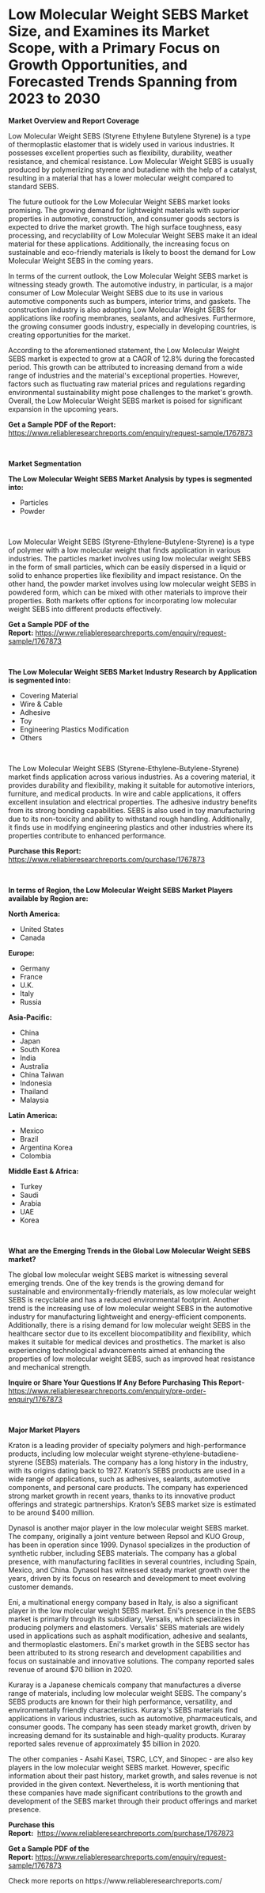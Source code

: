 <p><h1>Low Molecular Weight SEBS Market Size, and Examines its Market Scope, with a Primary Focus on Growth Opportunities, and Forecasted Trends Spanning from 2023 to 2030</h1></p><p><strong>Market Overview and Report Coverage</strong></p>
<p><p>Low Molecular Weight SEBS (Styrene Ethylene Butylene Styrene) is a type of thermoplastic elastomer that is widely used in various industries. It possesses excellent properties such as flexibility, durability, weather resistance, and chemical resistance. Low Molecular Weight SEBS is usually produced by polymerizing styrene and butadiene with the help of a catalyst, resulting in a material that has a lower molecular weight compared to standard SEBS.</p><p>The future outlook for the Low Molecular Weight SEBS market looks promising. The growing demand for lightweight materials with superior properties in automotive, construction, and consumer goods sectors is expected to drive the market growth. The high surface toughness, easy processing, and recyclability of Low Molecular Weight SEBS make it an ideal material for these applications. Additionally, the increasing focus on sustainable and eco-friendly materials is likely to boost the demand for Low Molecular Weight SEBS in the coming years.</p><p>In terms of the current outlook, the Low Molecular Weight SEBS market is witnessing steady growth. The automotive industry, in particular, is a major consumer of Low Molecular Weight SEBS due to its use in various automotive components such as bumpers, interior trims, and gaskets. The construction industry is also adopting Low Molecular Weight SEBS for applications like roofing membranes, sealants, and adhesives. Furthermore, the growing consumer goods industry, especially in developing countries, is creating opportunities for the market.</p><p>According to the aforementioned statement, the Low Molecular Weight SEBS market is expected to grow at a CAGR of 12.8% during the forecasted period. This growth can be attributed to increasing demand from a wide range of industries and the material's exceptional properties. However, factors such as fluctuating raw material prices and regulations regarding environmental sustainability might pose challenges to the market's growth. Overall, the Low Molecular Weight SEBS market is poised for significant expansion in the upcoming years.</p></p>
<p><strong>Get a Sample PDF of the Report:</strong> <a href="https://www.reliableresearchreports.com/enquiry/request-sample/1767873">https://www.reliableresearchreports.com/enquiry/request-sample/1767873</a></p>
<p>&nbsp;</p>
<p><strong>Market Segmentation</strong></p>
<p><strong>The Low Molecular Weight SEBS Market Analysis by types is segmented into:</strong></p>
<p><ul><li>Particles</li><li>Powder</li></ul></p>
<p>&nbsp;</p>
<p><p>Low Molecular Weight SEBS (Styrene-Ethylene-Butylene-Styrene) is a type of polymer with a low molecular weight that finds application in various industries. The particles market involves using low molecular weight SEBS in the form of small particles, which can be easily dispersed in a liquid or solid to enhance properties like flexibility and impact resistance. On the other hand, the powder market involves using low molecular weight SEBS in powdered form, which can be mixed with other materials to improve their properties. Both markets offer options for incorporating low molecular weight SEBS into different products effectively.</p></p>
<p><strong>Get a Sample PDF of the Report:</strong>&nbsp;<a href="https://www.reliableresearchreports.com/enquiry/request-sample/1767873">https://www.reliableresearchreports.com/enquiry/request-sample/1767873</a></p>
<p>&nbsp;</p>
<p><strong>The Low Molecular Weight SEBS Market Industry Research by Application is segmented into:</strong></p>
<p><ul><li>Covering Material</li><li>Wire & Cable</li><li>Adhesive</li><li>Toy</li><li>Engineering Plastics Modification</li><li>Others</li></ul></p>
<p>&nbsp;</p>
<p><p>The Low Molecular Weight SEBS (Styrene-Ethylene-Butylene-Styrene) market finds application across various industries. As a covering material, it provides durability and flexibility, making it suitable for automotive interiors, furniture, and medical products. In wire and cable applications, it offers excellent insulation and electrical properties. The adhesive industry benefits from its strong bonding capabilities. SEBS is also used in toy manufacturing due to its non-toxicity and ability to withstand rough handling. Additionally, it finds use in modifying engineering plastics and other industries where its properties contribute to enhanced performance.</p></p>
<p><strong>Purchase this Report:</strong>&nbsp; <a href="https://www.reliableresearchreports.com/purchase/1767873">https://www.reliableresearchreports.com/purchase/1767873</a></p>
<p>&nbsp;</p>
<p><strong>In terms of Region, the Low Molecular Weight SEBS Market Players available by Region are:</strong></p>
<p>
    <p> <strong> North America: </strong>
        <ul>
            <li>United States</li>
            <li>Canada</li>
        </ul>
        </p> 
    <p> <strong> Europe: </strong>
        <ul>
            <li>Germany</li>
            <li>France</li>
            <li>U.K.</li>
            <li>Italy</li>
            <li>Russia</li>
        </ul>
        </p> 
    <p> <strong> Asia-Pacific: </strong>
        <ul>
            <li>China</li>
            <li>Japan</li>
            <li>South Korea</li>
            <li>India</li>
            <li>Australia</li>
            <li>China Taiwan</li>
            <li>Indonesia</li>
            <li>Thailand</li>
            <li>Malaysia</li>
        </ul>
        </p> 
    <p> <strong> Latin America: </strong>
        <ul>
            <li>Mexico</li>
            <li>Brazil</li>
            <li>Argentina Korea</li>
            <li>Colombia</li>
        </ul>
        </p> 
    <p> <strong> Middle East & Africa: </strong>
        <ul>
            <li>Turkey</li>
            <li>Saudi</li>
            <li>Arabia</li>
            <li>UAE</li>
            <li>Korea</li>
        </ul>
    </p>
    </p>
<p>&nbsp;</p>
<p><strong>What are the Emerging Trends in the Global Low Molecular Weight SEBS market?</strong></p>
<p><p>The global low molecular weight SEBS market is witnessing several emerging trends. One of the key trends is the growing demand for sustainable and environmentally-friendly materials, as low molecular weight SEBS is recyclable and has a reduced environmental footprint. Another trend is the increasing use of low molecular weight SEBS in the automotive industry for manufacturing lightweight and energy-efficient components. Additionally, there is a rising demand for low molecular weight SEBS in the healthcare sector due to its excellent biocompatibility and flexibility, which makes it suitable for medical devices and prosthetics. The market is also experiencing technological advancements aimed at enhancing the properties of low molecular weight SEBS, such as improved heat resistance and mechanical strength.</p></p>
<p><strong>Inquire or Share Your Questions If Any Before Purchasing This Report</strong>- <a href="https://www.reliableresearchreports.com/enquiry/pre-order-enquiry/1767873">https://www.reliableresearchreports.com/enquiry/pre-order-enquiry/1767873</a></p>
<p>&nbsp;</p>
<p><strong>Major Market Players</strong></p>
<p><p>Kraton is a leading provider of specialty polymers and high-performance products, including low molecular weight styrene-ethylene-butadiene-styrene (SEBS) materials. The company has a long history in the industry, with its origins dating back to 1927. Kraton’s SEBS products are used in a wide range of applications, such as adhesives, sealants, automotive components, and personal care products. The company has experienced strong market growth in recent years, thanks to its innovative product offerings and strategic partnerships. Kraton’s SEBS market size is estimated to be around $400 million.</p><p>Dynasol is another major player in the low molecular weight SEBS market. The company, originally a joint venture between Repsol and KUO Group, has been in operation since 1999. Dynasol specializes in the production of synthetic rubber, including SEBS materials. The company has a global presence, with manufacturing facilities in several countries, including Spain, Mexico, and China. Dynasol has witnessed steady market growth over the years, driven by its focus on research and development to meet evolving customer demands.</p><p>Eni, a multinational energy company based in Italy, is also a significant player in the low molecular weight SEBS market. Eni's presence in the SEBS market is primarily through its subsidiary, Versalis, which specializes in producing polymers and elastomers. Versalis' SEBS materials are widely used in applications such as asphalt modification, adhesive and sealants, and thermoplastic elastomers. Eni's market growth in the SEBS sector has been attributed to its strong research and development capabilities and focus on sustainable and innovative solutions. The company reported sales revenue of around $70 billion in 2020.</p><p>Kuraray is a Japanese chemicals company that manufactures a diverse range of materials, including low molecular weight SEBS. The company's SEBS products are known for their high performance, versatility, and environmentally friendly characteristics. Kuraray's SEBS materials find applications in various industries, such as automotive, pharmaceuticals, and consumer goods. The company has seen steady market growth, driven by increasing demand for its sustainable and high-quality products. Kuraray reported sales revenue of approximately $5 billion in 2020.</p><p>The other companies - Asahi Kasei, TSRC, LCY, and Sinopec - are also key players in the low molecular weight SEBS market. However, specific information about their past history, market growth, and sales revenue is not provided in the given context. Nevertheless, it is worth mentioning that these companies have made significant contributions to the growth and development of the SEBS market through their product offerings and market presence.</p></p>
<p><strong>Purchase this Report:</strong>&nbsp;&nbsp;<a href="https://www.reliableresearchreports.com/purchase/1767873">https://www.reliableresearchreports.com/purchase/1767873</a></p>
<p></p>
<p><strong>Get a Sample PDF of the Report:</strong>&nbsp;<a href="https://www.reliableresearchreports.com/enquiry/request-sample/1767873">https://www.reliableresearchreports.com/enquiry/request-sample/1767873</a></p>
<p>Check more reports on https://www.reliableresearchreports.com/</p>